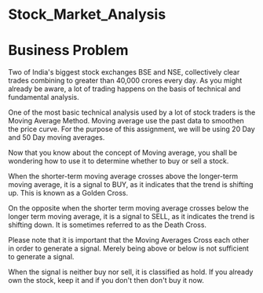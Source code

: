 # Stock_Market_Analysis

# Business Problem

Two of India's biggest stock exchanges BSE and NSE, collectively clear trades combining to greater than 40,000 crores every day. As you might already be aware, a lot of trading happens on the basis of technical and fundamental analysis.

One of the most basic technical analysis used by a lot of stock traders is the Moving Average Method. 
Moving average use the past data to smoothen the price curve. For the purpose of this assignment, we will be using 20 Day and 50 Day moving averages.

Now that you know about the concept of Moving average, you shall be wondering how to use it to determine whether to buy or sell a stock.

 

When the shorter-term moving average crosses above the longer-term moving average, it is a signal to BUY, as it indicates that the trend is shifting up. This is known as a Golden Cross.

 

On the opposite when the shorter term moving average crosses below the longer term moving average, it is a signal to SELL, as it indicates the trend is shifting down. It is sometimes referred to as the Death Cross.

 

Please note that it is important that the Moving Averages Cross each other in order to generate a signal. Merely being above or below is not sufficient to generate a signal.

 

When the signal is neither buy nor sell, it is classified as hold. If you already own the stock, keep it and if you don't then don't buy it now.
